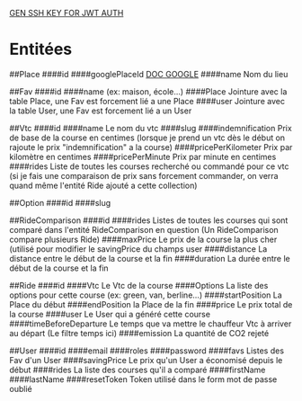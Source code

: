 [GEN SSH KEY FOR JWT AUTH](https://github.com/lexik/LexikJWTAuthenticationBundle/blob/master/Resources/doc/index.md#generate-the-ssh-keys)

# Entitées

##Place
####id
####googlePlaceId
[DOC GOOGLE](https://developers.google.com/places/place-id)
####name
Nom du lieu

##Fav
####id 
####name
(ex: maison, école...)
####Place
Jointure avec la table Place, une Fav est forcement lié a une Place
####user
Jointure avec la table User, une Fav est forcement lié a un User

##Vtc
####id
####name
Le nom du vtc
####slug
####indemnification
Prix de base de la course en centimes (lorsque je prend un vtc dès le début on rajoute le prix "indemnification" a la course)
####pricePerKilometer
Prix par kilomètre en centimes
####pricePerMinute
Prix par minute en centimes
####rides
Liste de toutes les courses recherché ou commandé pour ce vtc (si je fais une comparaison de prix sans forcement commander, on verra quand même l'entité Ride ajouté a cette collection)

##Option
####id
####slug

##RideComparison
####id
####rides
Listes de toutes les courses qui sont comparé dans l'entité RideComparison en question (Un RideComparison compare plusieurs Ride)
####maxPrice
Le prix de la course la plus cher (utilisé pour modifier le savingPrice du champs user
####distance
La distance entre le début de la course et la fin
####duration
La durée entre le début de la course et la fin

##Ride
####id
####Vtc
Le Vtc de la course
####Options
La liste des options pour cette course (ex: green, van, berline...)
####startPosition
La Place du début
####endPosition
la Place de la fin
####price
Le prix total de la course
####user
Le User qui a généré cette course
####timeBeforeDeparture
Le temps que va mettre le chauffeur Vtc à arriver au départ (Le filtre temps ici)
####emission
La quantité de CO2 rejeté

##User
####id
####email
####roles
####password
####favs
Listes des Fav d'un User
####savingPrice
Le prix qu'un User a économisé depuis le début
####rides
La liste des courses qu'il a comparé
####firstName
####lastName
####resetToken
Token utilisé dans le form mot de passe oublié